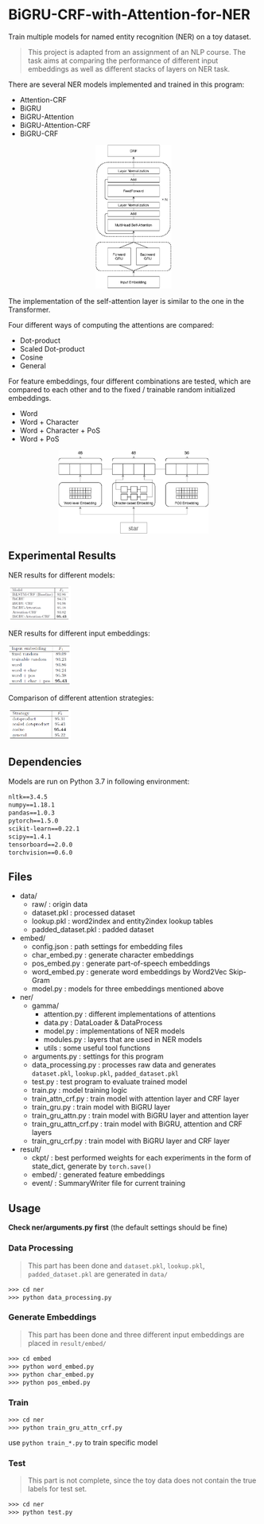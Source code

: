 # BiGRU-CRF-with-Attention-for-NER

Train multiple models for named entity recognition (NER) on a toy dataset.

> This project is adapted from an assignment of an NLP course.
> The task aims at comparing the performance of different input embeddings 
> as well as different stacks of layers on NER task.

There are several NER models implemented and trained in this program:

- Attention-CRF
- BiGRU
- BiGRU-Attention
- BiGRU-Attention-CRF
- BiGRU-CRF

<div align="center">
    <img src="./images/bigru_attn_crf.png" width="30%" alt="architecture" />
</div>

The implementation of the self-attention layer is similar to the one in the Transformer.

Four different ways of computing the attentions are compared:

- Dot-product
- Scaled Dot-product
- Cosine
- General

For feature embeddings, four different combinations are tested, which are compared to each other
and to the fixed / trainable random initialized embeddings.

- Word
- Word + Character
- Word + Character + PoS
- Word + PoS

<div align="center">
    <img src="./images/embedding.png" width="60%" alt="embedding" />
</div>


## Experimental Results

NER results for different models:

<img src="./images/t_model.png" width="25%" alt="model" />

NER results for different input embeddings:

<img src="./images/t_embed.png" width="25%" alt="embed" />

Comparison of different attention strategies:

<img src="./images/t_attn.png" width="25%" alt="attn" />


## Dependencies

Models are run on Python 3.7 in following environment:
```
nltk==3.4.5
numpy==1.18.1
pandas==1.0.3
pytorch==1.5.0
scikit-learn==0.22.1
scipy==1.4.1
tensorboard==2.0.0
torchvision==0.6.0
```


## Files

- data/
    - raw/ : origin data
    - dataset.pkl : processed dataset
    - lookup.pkl : word2index and entity2index lookup tables
    - padded_dataset.pkl : padded dataset
- embed/
    - config.json : path settings for embedding files
    - char_embed.py : generate character embeddings
    - pos_embed.py : generate part-of-speech embeddings
    - word_embed.py : generate word embeddings by Word2Vec Skip-Gram
    - model.py : models for three embeddings mentioned above
- ner/
    - gamma/
        - attention.py : different implementations of attentions
        - data.py : DataLoader & DataProcess
        - model.py : implementations of NER models
        - modules.py : layers that are used in NER models
        - utils : some useful tool functions
    - arguments.py : settings for this program
    - data_processing.py : processes raw data and generates `dataset.pkl`, `lookup.pkl`, `padded_dataset.pkl`
    - test.py : test program to evaluate trained model
    - train.py : model training logic
    - train_attn_crf.py : train model with attention layer and CRF layer
    - train_gru.py : train model with BiGRU layer
    - train_gru_attn.py : train model with BiGRU layer and attention layer
    - train_gru_attn_crf.py : train model with BiGRU, attention and CRF layers
    - train_gru_crf.py : train model with BiGRU layer and CRF layer
- result/
    - ckpt/ : best performed weights for each experiments in the form of state_dict, generate by `torch.save()`
    - embed/ : generated feature embeddings
    - event/ : SummaryWriter file for current training
    

## Usage

**Check ner/arguments.py first** (the default settings should be fine)

### Data Processing

> This part has been done and `dataset.pkl`, `lookup.pkl`, `padded_dataset.pkl` are generated in `data/`
    
```
>>> cd ner
>>> python data_processing.py
```

### Generate Embeddings

> This part has been done and three different input embeddings are placed in `result/embed/` 

```
>>> cd embed
>>> python word_embed.py
>>> python char_embed.py
>>> python pos_embed.py
```

### Train
```
>>> cd ner
>>> python train_gru_attn_crf.py
```
use `python train_*.py` to train specific model

### Test
> This part is not complete, since the toy data does not contain the
> true labels for test set.
```
>>> cd ner
>>> python test.py
```
